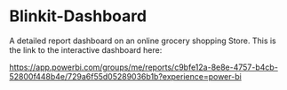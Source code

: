 # Blinkit-Dashboard
A detailed report dashboard on an online grocery shopping Store. This is the link to the interactive dashboard here:

https://app.powerbi.com/groups/me/reports/c9bfe12a-8e8e-4757-b4cb-52800f448b4e/729a6f55d05289036b1b?experience=power-bi
